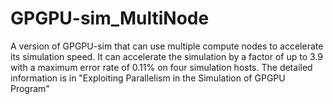 GPGPU-sim_MultiNode
===================

 A version of GPGPU-sim that can use multiple compute nodes to accelerate its simulation speed. It can accelerate the simulation by a factor of up to 3.9 with a maximum error rate of 0.11\% on four simulation hosts. The detailed information is in "Exploiting Parallelism in the Simulation of GPGPU Program"
